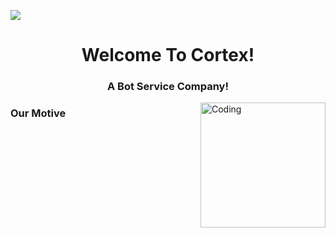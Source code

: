 ![](https://cdn.discordapp.com/attachments/1047171386797465710/1047413854814097459/GitHub_Banner.gif)

<h1 align="center">Welcome To Cortex!</h1>
<h3 align="center">A Bot Service Company!</h3>
<img align = "right" alt = "Coding" width = "200" src = "https://cdn.discordapp.com/attachments/1047171386797465710/1047411792365764658/Cortex_1.png">

<h3 align="left">Our Motive</h3>
